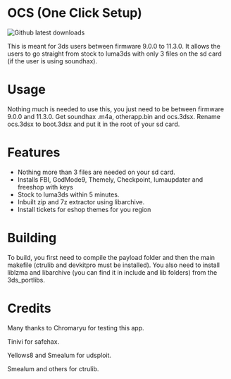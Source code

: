 # OCS (One Click Setup)
![Github latest downloads](https://img.shields.io/github/downloads/rashevskyv/ocs/total.svg)

This is meant for 3ds users between firmware 9.0.0 to 11.3.0. It allows the users to go straight from stock to luma3ds with only 3 files on the sd card (if the user is using soundhax).

# Usage

Nothing much is needed to use this, you just need to be between firmware 9.0.0 and 11.3.0. Get soundhax .m4a, otherapp.bin and ocs.3dsx. Rename ocs.3dsx to boot.3dsx and put it in the root of your sd card. 

# Features

* Nothing more than 3 files are needed on your sd card.
* Installs FBI, GodMode9, Themely, Checkpoint, lumaupdater and freeshop with keys
* Stock to luma3ds within 5 minutes.
* Inbuilt zip and 7z extractor using libarchive.
* Install tickets for eshop themes for you region

# Building

To build, you first need to compile the payload folder and then the main makefile (ctrulib and devkitpro must be installed).
You also need to install liblzma and libarchive (you can find it in include and lib folders) from the 3ds_portlibs.

# Credits

Many thanks to Chromaryu for testing this app.

Tinivi for safehax.

Yellows8 and Smealum for udsploit.

Smealum and others for ctrulib.
